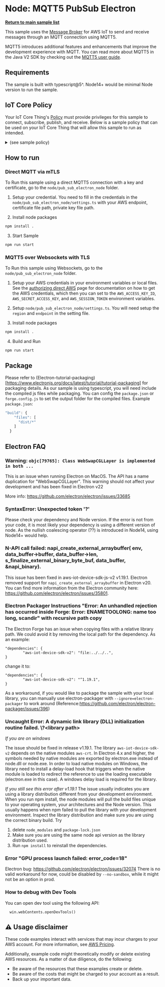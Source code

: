# Node: MQTT5 PubSub Electron

[**Return to main sample list**](../../README.md)

This sample uses the
[Message Broker](https://docs.aws.amazon.com/iot/latest/developerguide/iot-message-broker.html)
for AWS IoT to send and receive messages through an MQTT connection using MQTT5.

MQTT5 introduces additional features and enhancements that improve the development experience with MQTT. You can read more about MQTT5 in the Java V2 SDK by checking out the [MQTT5 user guide](https://github.com/awslabs/aws-crt-nodejs/blob/main/MQTT5-UserGuide.md).

## Requirements

The sample is built with typescript@5^. Node14+ would be minimal Node version to run the sample.

## IoT Core Policy
Your IoT Core Thing's [Policy](https://docs.aws.amazon.com/iot/latest/developerguide/iot-policies.html) must provide privileges for this sample to connect, subscribe, publish, and receive. Below is a sample policy that can be used on your IoT Core Thing that will allow this sample to run as intended.

<details>
<summary>(see sample policy)</summary>
<pre>
{
  "Version": "2012-10-17",
  "Statement": [
    {
      "Effect": "Allow",
      "Action": [
        "iot:Publish",
        "iot:Receive"
      ],
      "Resource": [
        "arn:aws:iot:<b>region</b>:<b>account</b>:topic/test/topic/*"
      ]
    },
    {
      "Effect": "Allow",
      "Action": [
        "iot:Subscribe"
      ],
      "Resource": [
        "arn:aws:iot:<b>region</b>:<b>account</b>:topicfilter/test/topic/*"
      ]
    },
    {
      "Effect": "Allow",
      "Action": [
        "iot:Connect"
      ],
      "Resource": [
        "arn:aws:iot:<b>region</b>:<b>account</b>:client/*"
      ]
    }
  ]
}
</pre>

Replace with the following with the data from your AWS account:
* `<region>`: The AWS IoT Core region where you created your AWS IoT Core thing you wish to use with this sample. For example `us-east-1`.
* `<account>`: Your AWS IoT Core account ID. This is the set of numbers in the top right next to your AWS account name when using the AWS IoT Core website.

Note that in a real application, you may want to avoid the use of wildcards in your ClientID or use them selectively. Please follow best practices when working with AWS on production applications using the SDK.

</details>

## How to run
### Direct MQTT via mTLS

To Run this sample using a direct MQTT5 connection with a key and certificate, go to the `node/pub_sub_electron_node` folder.
1. Setup your credential. You need to fill in the credentials in the `node/pub_sub_electron_node/settings.ts` with your AWS endpoint, certificate file path, private key file path.

2. Install node packages
``` sh
npm install .
```

3. Start Sample
```sh
npm run start
```

### MQTT5 over Websockets with TLS

To Run this sample using Websockets, go to the `node/pub_sub_electron_node` folder.
1. Setup your AWS credentials in your environment variables or local files. See the [authorizing direct AWS](https://docs.aws.amazon.com/iot/latest/developerguide/authorizing-direct-aws.html) page for documentation on how to get the AWS credentials, which then you can set to the `AWS_ACCESS_KEY_ID`, `AWS_SECRET_ACCESS_KEY`, and `AWS_SESSION_TOKEN` environment variables.

2. Setup `node/pub_sub_electron_node/settings.ts`. You will need setup the `region` and `endpoint` in the setting file.

3. Install node packages
```sh
npm install .
```

4. Build and Run
```sh
npm run start
```

## Package
Please refer to (Electron-tutorial-packaging)[https://www.electronjs.org/docs/latest/tutorial/tutorial-packaging] for packaging details.
As our sample is using typescript, you will need include the compiled js files while packaging. You can config the `package.json` or `forge.config.js` to set the output folder for the compiled files.
Example `package.json`:
```js
"build": {
    "files": [
      "dist/*"
    ]
  }
```


## Electron FAQ
### Warning: `objc[79765]: Class WebSwapCGLLayer is implemented in both ... `
This is an issue when running Electron on MacOS. The API has a name duplication for "WebSwapCGLLayer". This warning should not affect your development and has been fixed in Electron v22

More info: https://github.com/electron/electron/issues/33685

### SyntaxError: Unexpected token '?'
Please check your dependency and Node version. If the error is not from your code, it is most likely your dependency is using a different version of node. As the nullish coalescing operator (??) is introduced in Node14, using Node14+ would help.

### N-API call failed: napi_create_external_arraybuffer( env, data_buffer->buffer, data_buffer->len, s_finalize_external_binary_byte_buf, data_buffer, &napi_binary).
This issue has been fixed in aws-iot-device-sdk-js-v2 v1.19.1.
Electron removed support for `napi_create_external_arraybuffer` in Electron v20. You can find more information from the Electron community here: https://github.com/electron/electron/issues/35801.

### Electron Packager Instructions "Error: An unhandled rejection has occurred inside Forge: Error: ENAMETOOLONG: name too long, scandir" with recursive path copy
The Electron Forge has an issue when copying files with a relative library path. We could avoid it by removing the local path for the dependency.
As an example:
```
"dependencies": {
        "aws-iot-device-sdk-v2": "file:../../..",
}
```
change it to:
```
"dependencies": {
        "aws-iot-device-sdk-v2": "^1.19.1",
}
```
As a workaround, if you would like to package the sample with your local library, you can manually use electron-packager with `--ignore=electron-packager` to work around (Reference:https://github.com/electron/electron-packager/issues/396)


### Uncaught Error: A dynamic link library (DLL) initialization routine failed. \\?\<library path>
*If you are on windows*

The issue should be fixed in release v1.19.1.
The library `aws-iot-device-sdk-v2` depends on the native modules `aws-crt`. In Electron 4.x and higher, the symbols needed by native modules are exported by electron.exe instead of node.dll or node.exe. In order to load native modules on Windows, the library need to install a delay-load hook that triggers when the native module is loaded to redirect the reference to use the loading executable (electron.exe in this case). A windows delay load is required for the library.

*If you still see this error after v1.19.1*
The issue usually indicates you are using a library distribution different from your development environment. When you run npm install, the node modules will pull the build files unique to your operating system, your architectures and the Node version. This usually happens when npm failed to pull the library with your development environment. Inspect the library distribution and make sure you are using the correct binary build.
Try
1. delete `node_modules` and `package-lock.json`
2. Make sure you are using the same node api version as the library distribution used.
3. Run `npm install` to reinstall the dependencies.

### Error "GPU process launch failed: error_code=18"
Electron bug: https://github.com/electron/electron/issues/32074
There is no valid workaround for now, could be disabled by `--no-sandbox`, while it might not be an option in prod.

### How to debug with Dev Tools
You can open dev tool using the following API:
```
  win.webContents.openDevTools()
```


## ⚠️ Usage disclaimer

These code examples interact with services that may incur charges to your AWS account. For more information, see [AWS Pricing](https://aws.amazon.com/pricing/).

Additionally, example code might theoretically modify or delete existing AWS resources. As a matter of due diligence, do the following:

- Be aware of the resources that these examples create or delete.
- Be aware of the costs that might be charged to your account as a result.
- Back up your important data.